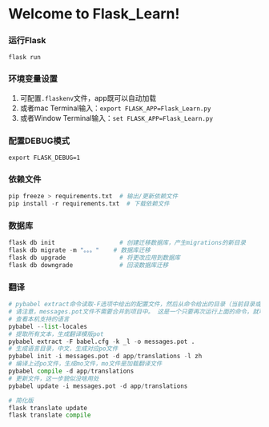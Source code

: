 # Welcome to Flask_Learn!

### 运行Flask
`flask run`  

### 环境变量设置

1. 可配置`.flaskenv`文件，app既可以自动加载
2. 或者mac Terminal输入：`export FLASK_APP=Flask_Learn.py`
3. 或者Window Terminal输入：`set FLASK_APP=Flask_Learn.py`


### 配置DEBUG模式

`export FLASK_DEBUG=1`


### 依赖文件
```python
pip freeze > requirements.txt  # 输出/更新依赖文件
pip install -r requirements.txt  # 下载依赖文件
```

### 数据库
```python
flask db init                  # 创建迁移数据库，产生migrations的新目录
flask db migrate -m "。。。"    # 数据库迁移
flask db upgrade               # 将更改应用到数据库
flask db downgrade             # 回滚数据库迁移
```

### 翻译
```python
# pybabel extract命令读取-F选项中给出的配置文件，然后从命令给出的目录（当前目录或本处的. ）扫描与配置的源匹配的目录中的所有代码和模板文件。 默认情况下，pybabel将查找_()以作为文本标记，但我也使用了重命名为_l()的延迟版本，所以我需要用-k _l来告诉该工具也要查找它 。 -o选项提供输出文件的名称。
# 请注意，messages.pot文件不需要合并到项目中。 这是一个只要再次运行上面的命令，就可以在需要时轻松地重新生成的文件。 因此，不需要将该文件提交到源代码管理。
# 查看本机支持的语言
pybabel --list-locales
# 提取所有文本，生成翻译模版pot
pybabel extract -F babel.cfg -k _l -o messages.pot .
# 生成语言目录，中文，生成对应po文件
pybabel init -i messages.pot -d app/translations -l zh
# 编译上述po文件，生成mo文件，mo文件是加载翻译文件
pybabel compile -d app/translations
# 更新文件，这一步貌似没啥用处
pybabel update -i messages.pot -d app/translations 

# 简化版
flask translate update
flask translate compile
```